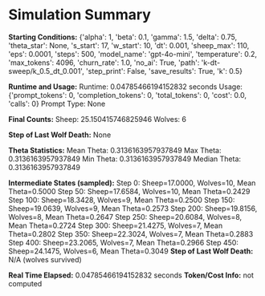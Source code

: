 # Simulation Summary

**Starting Conditions:**
{'alpha': 1, 'beta': 0.1, 'gamma': 1.5, 'delta': 0.75, 'theta_star': None, 's_start': 17, 'w_start': 10, 'dt': 0.001, 'sheep_max': 110, 'eps': 0.0001, 'steps': 500, 'model_name': 'gpt-4o-mini', 'temperature': 0.2, 'max_tokens': 4096, 'churn_rate': 1.0, 'no_ai': True, 'path': 'k-dt-sweep/k_0.5_dt_0.001', 'step_print': False, 'save_results': True, 'k': 0.5}

**Runtime and Usage:**
Runtime: 0.04785466194152832 seconds
Usage: {'prompt_tokens': 0, 'completion_tokens': 0, 'total_tokens': 0, 'cost': 0.0, 'calls': 0}
Prompt Type: None

**Final Counts:**
Sheep: 25.150415746825946
Wolves: 6

**Step of Last Wolf Death:**
None

**Theta Statistics:**
Mean Theta: 0.3136163957937849
Max Theta: 0.3136163957937849
Min Theta: 0.3136163957937849
Median Theta: 0.3136163957937849

**Intermediate States (sampled):**
Step 0: Sheep=17.0000, Wolves=10, Mean Theta=0.5000
Step 50: Sheep=17.6584, Wolves=10, Mean Theta=0.2429
Step 100: Sheep=18.3428, Wolves=9, Mean Theta=0.2500
Step 150: Sheep=19.0639, Wolves=9, Mean Theta=0.2573
Step 200: Sheep=19.8156, Wolves=8, Mean Theta=0.2647
Step 250: Sheep=20.6084, Wolves=8, Mean Theta=0.2724
Step 300: Sheep=21.4275, Wolves=7, Mean Theta=0.2802
Step 350: Sheep=22.3024, Wolves=7, Mean Theta=0.2883
Step 400: Sheep=23.2065, Wolves=7, Mean Theta=0.2966
Step 450: Sheep=24.1475, Wolves=6, Mean Theta=0.3049
**Step of Last Wolf Death:** N/A (wolves survived)

**Real Time Elapsed:** 0.04785466194152832 seconds
**Token/Cost Info:** not computed